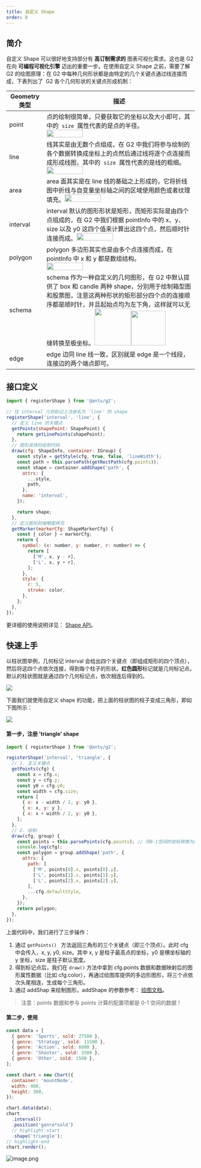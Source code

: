 ```yaml
---
title: 自定义 Shape
order: 0
---
```


## 简介

自定义 Shape 可以很好地支持部分有 **高订制需求的** 图表可视化需求。这也是 G2 在向 **可编程可视化引擎** 迈出的重要一步。在使用自定义 Shape 之前，需要了解 G2 的绘图原理：在 G2 中每种几何形状都是由特定的几个关键点通过线连接而成，下表列出了  G2 各个几何形状的关键点形成机制：

| Geometry 类型 | 描述                                                                                                                                                                                                                                                                                                                                                                                                                                                         |
| ------------- | ------------------------------------------------------------------------------------------------------------------------------------------------------------------------------------------------------------------------------------------------------------------------------------------------------------------------------------------------------------------------------------------------------------------------------------------------------------ |
| point         | 点的绘制很简单，只要获取它的坐标以及大小即可，其中的  `size`  属性代表的是点的半径。 <img src="https://gw.alipayobjects.com/mdn/rms_2274c3/afts/img/A*IF_yR6LCyw4AAAAAAAAAAABkARQnAQ" style="width: 50%;">                                                                                                                                                                                                                                                   |
| line          | 线其实是由无数个点组成，在 G2 中我们将参与绘制的各个数据转换成坐标上的点然后通过线将逐个点连接而成形成线图，其中的  `size`  属性代表的是线的粗细。 <img src="https://gw.alipayobjects.com/mdn/rms_2274c3/afts/img/A*8YQzSpmUnEAAAAAAAAAAAABkARQnAQ" style="width: 50%;">                                                                                                                                                                                     |
| area          | area 面其实是在 line 线的基础之上形成的，它将折线图中折线与自变量坐标轴之间的区域使用颜色或者纹理填充。<img src="https://gw.alipayobjects.com/mdn/rms_2274c3/afts/img/A*JRyMSIpRfRwAAAAAAAAAAABkARQnAQ" style="width: 50%;">                                                                                                                                                                                                                                 |
| interval      | interval 默认的图形形状是矩形，而矩形实际是由四个点组成的，在 G2 中我们根据 pointInfo 中的 x、y、size 以及 y0 这四个值来计算出这四个点，然后顺时针连接而成。<img src="https://gw.alipayobjects.com/mdn/rms_2274c3/afts/img/A*soWnSLeska8AAAAAAAAAAABkARQnAQ" style="width: 50%;">                                                                                                                                                                            |
| polygon       | polygon 多边形其实也是由多个点连接而成，在 pointInfo 中 x 和 y 都是数组结构。<img src="https://gw.alipayobjects.com/mdn/rms_2274c3/afts/img/A*anXLQ72bP78AAAAAAAAAAABkARQnAQ" style="width: 50%;">                                                                                                                                                                                                                                                           |
| schema        | schema 作为一种自定义的几何图形，在 G2 中默认提供了 box 和 candle 两种 shape，分别用于绘制箱型图和股票图，注意这两种形状的矩形部分四个点的连接顺序都是顺时针，并且起始点均为左下角，这样就可以无缝转换至极坐标。<img src="https://gw.alipayobjects.com/mdn/rms_2274c3/afts/img/A*USWRQ4MxENAAAAAAAAAAAABkARQnAQ" style="width: 98px;"><img src="https://gw.alipayobjects.com/mdn/rms_2274c3/afts/img/A*NxwVQqQsgHwAAAAAAAAAAABkARQnAQ" style="width: 92px;"> |
| edge          | edge 边同 line 线一致，区别就是 edge 是一个线段，连接边的两个端点即可。                                                                                                                                                                                                                                                                                                                                                                                      |

## 接口定义

```javascript
import { registerShape } from '@antv/g2';

// 往 interval 几何标记上注册名为 'line' 的 shape
registerShape('interval', 'line', {
  // 定义 line 的关键点
  getPoints(shapePoint: ShapePoint) {
    return getLinePoints(shapePoint);
  },
  // 图形具体的绘制代码
  draw(cfg: ShapeInfo, container: IGroup) {
    const style = getStyle(cfg, true, false, 'lineWidth');
    const path = this.parsePath(getRectPath(cfg.points));
    const shape = container.addShape('path', {
      attrs: {
        ...style,
        path,
      },
      name: 'interval',
    });

    return shape;
  },
  // 定义图形的缩略图样式
  getMarker(markerCfg: ShapeMarkerCfg) {
    const { color } = markerCfg;
    return {
      symbol: (x: number, y: number, r: number) => {
        return [
          ['M', x, y - r],
          ['L', x, y + r],
        ];
      },
      style: {
        r: 5,
        stroke: color,
      },
    };
  },
});
```

更详细的使用说明详见： [Shape API](../../api/interfaces/registershape)。

## 快速上手

以柱状图举例，几何标记 interval 会给出四个关键点（即组成矩形的四个顶点），然后将这四个点依次连接，得到每个柱子的形状。**红色圆形**标记就是几何标记点。默认的柱状图就是通过四个几何标记点，依次相连后得到的。

![](https://gw.alipayobjects.com/mdn/rms_2274c3/afts/img/A*MHASTo6s90oAAAAAAAAAAABkARQnAQ#align=left&display=inline&height=196&originHeight=196&originWidth=249&status=done&style=none&width=249)

下面我们就使用自定义 shape 的功能，把上面的柱状图的柱子变成三角形，即如下图所示：

![](https://gw.alipayobjects.com/mdn/rms_2274c3/afts/img/A*8MCIS7hehZsAAAAAAAAAAABkARQnAQ#align=left&display=inline&height=196&originHeight=196&originWidth=245&status=done&style=none&width=245)

#### 第一步，注册 'triangle' shape

```javascript
import { registerShape } from '@antv/g2';

registerShape('interval', 'triangle', {
  // 1. 定义关键点
  getPoints(cfg) {
    const x = cfg.x;
    const y = cfg.y;
    const y0 = cfg.y0;
    const width = cfg.size;
    return [
      { x: x - width / 2, y: y0 },
      { x: x, y: y },
      { x: x + width / 2, y: y0 },
    ];
  },
  // 2. 绘制
  draw(cfg, group) {
    const points = this.parsePoints(cfg.points); // 将0-1空间的坐标转换为画布坐标
    console.log(cfg);
    const polygon = group.addShape('path', {
      attrs: {
        path: [
          ['M', points[0].x, points[0].y],
          ['L', points[1].x, points[1].y],
          ['L', points[2].x, points[2].y],
        ],
        ...cfg.defaultStyle,
      },
    });
    return polygon;
  },
});
```

上面代码中，我们进行了三步操作：

1. 通过 `getPoints()`   方法返回三角形的三个关键点（即三个顶点）。此时 cfg 中会传入，x, y, y0, size。其中 x, y 是柱子最高点的坐标，y0 是横坐标轴的 y 坐标，size 是柱子默认宽度。
1. 得到标记点后，我们在 `draw()` 方法中拿到 cfg.points 数据和数据映射后的图形属性数据（比如 cfg.color），再通过绘图库提供的多边形图形，将三个点依次头尾相连，生成每个三角形。
1. 通过 addShap 来绘制图形，addShape 的参数参考： [绘图文档](https://g.antv.vision/zh/docs/api/general/container/#addshapecfg-shapecfg)。

> 注意：points 数据和参与 points 计算的配置项都是 0-1 空间的数据！

#### 第二步，使用

```javascript
const data = [
  { genre: 'Sports', sold: 27500 },
  { genre: 'Strategy', sold: 11500 },
  { genre: 'Action', sold: 6000 },
  { genre: 'Shooter', sold: 3500 },
  { genre: 'Other', sold: 1500 },
];

const chart = new Chart({
  container: 'mountNode',
  width: 400,
  height: 300,
});

chart.data(data);
chart
  .interval()
  .position('genre*sold')
  // highlight-start
  .shape('triangle');
// highlight-end
chart.render();
```

![image.png](https://cdn.nlark.com/yuque/0/2020/png/98090/1581679673538-835517cc-1ef7-46fd-9586-a963b167dd47.png#align=left&display=inline&height=307&name=image.png&originHeight=614&originWidth=844&size=34873&status=done&style=none&width=422)
